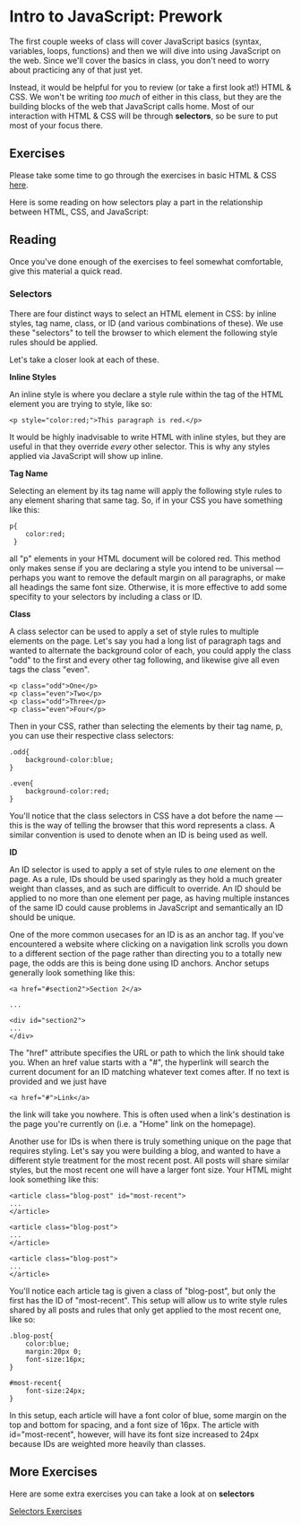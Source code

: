 # Intro to JavaScript: Prework

The first couple weeks of class will cover JavaScript basics (syntax, variables, loops, functions) and then we will dive into using JavaScript on the web. Since we'll cover the basics in class, you don't need to worry about practicing any of that just yet.

Instead, it would be helpful for you to review (or take a first look at!) HTML & CSS. We won't be writing _too much_ of either in this class, but they are the building blocks of the web that JavaScript calls home. Most of our interaction with HTML & CSS will be through **selectors**, so be sure to put most of your focus there.

## Exercises

Please take some time to go through the exercises in basic HTML & CSS [here](http://www.codecademy.com/tracks/web).

Here is some reading on how selectors play a part in the relationship between HTML, CSS, and JavaScript:

## Reading

Once you've done enough of the exercises to feel somewhat comfortable, give this material a quick read.
 
### Selectors
 
There are four distinct ways to select an HTML element in CSS: by inline styles, tag name, class, or ID (and various combinations of these). We use these "selectors" to tell the browser to which element the following style rules should be applied.
 
Let's take a closer look at each of these.
 
**Inline Styles**
 
An inline style is where you declare a style rule within the tag of the HTML element you are trying to style, like so:
 
    <p style="color:red;">This paragraph is red.</p>
    
It would be highly inadvisable to write HTML with inline styles, but they are useful in that they override _every_ other selector. This is why any styles applied via JavaScript will show up inline.
 
**Tag Name**
 
Selecting an element by its tag name will apply the following style rules to any element sharing that same tag. So, if in your CSS you have something like this:
 
    p{
        color:red;
     }
 
all "p" elements in your HTML document will be colored red. This method only makes sense if you are declaring a style you intend to be universal — perhaps you want to remove the default margin on all paragraphs, or make all headings the same font size. Otherwise, it is more effective to add some specifity to your selectors by including a class or ID.
 
**Class**
 
A class selector can be used to apply a set of style rules to multiple elements on the page. Let's say you had a long list of paragraph tags and wanted to alternate the background color of each, you could apply the class "odd" to the first and every other tag following, and likewise give all even tags the
class "even".
 
    <p class="odd">One</p>
    <p class="even">Two</p>
    <p class="odd">Three</p>
    <p class="even">Four</p>
 
Then in your CSS, rather than selecting the elements by their tag name, p, you can use their respective class selectors:
 
    .odd{
        background-color:blue;
    }
    
    .even{
        background-color:red;
    }
    
You'll notice that the class selectors in CSS have a dot before the name — this is the way of telling the browser that this word represents a class. A similar convention is used to denote when an ID is being used as well.
 
**ID**
 
An ID selector is used to apply a set of style rules to _one_ element on the page. As a rule, IDs should be used sparingly as they hold a much greater weight than classes, and as such are difficult to override. An ID should be applied to no more than one element per page, as having multiple instances of the same ID could cause problems in JavaScript and semantically an ID should be unique.
 
One of the more common usecases for an ID is as an anchor tag. If you've encountered a website where clicking on a navigation link scrolls you down to a different section of the page rather than directing you to a totally new page, the odds are this is being done using ID anchors. Anchor setups generally look something like this:
 
    <a href="#section2">Section 2</a>
    
    ...
    
    <div id="section2">
    ...
    </div>
 
The "href" attribute specifies the URL or path to which the link should take you. When an href value starts with a "#", the hyperlink will search the current document for an ID matching whatever text comes after. If no text is provided and we just have
 
    <a href="#">Link</a>
 
the link will take you nowhere. This is often used when a link's destination is the page you're currently on (i.e. a "Home" link on the homepage).
 
Another use for IDs is when there is truly something unique on the page that requires styling. Let's say you were building a blog, and wanted to have a different style treatment for the most recent post. All posts will share similar styles, but the most recent one will have a larger font size. Your HTML might look something like this:
 
    <article class="blog-post" id="most-recent">
    ...
    </article>
    
    <article class="blog-post">
    ...
    </article>
    
    <article class="blog-post">
    ...
    </article>
 
You'll notice each article tag is given a class of "blog-post", but only the first has the ID of "most-recent". This setup will allow us to write style rules shared by all posts and rules that only get applied to the most recent one, like so:
 
    .blog-post{
        color:blue;
        margin:20px 0;
        font-size:16px;
    }
    
    #most-recent{
        font-size:24px;
    }
    
In this setup, each article will have a font color of blue, some margin on the top and bottom for spacing, and a font size of 16px. The article with id="most-recent", however, will have its font size increased to 24px because IDs are weighted more heavily than classes.

## More Exercises

Here are some extra exercises you can take a look at on **selectors**

[Selectors Exercises](http://www.codecademy.com/courses/web-beginner-en-WF0CF/0/1?curriculum_id=50579fb998b470000202dc8b)
